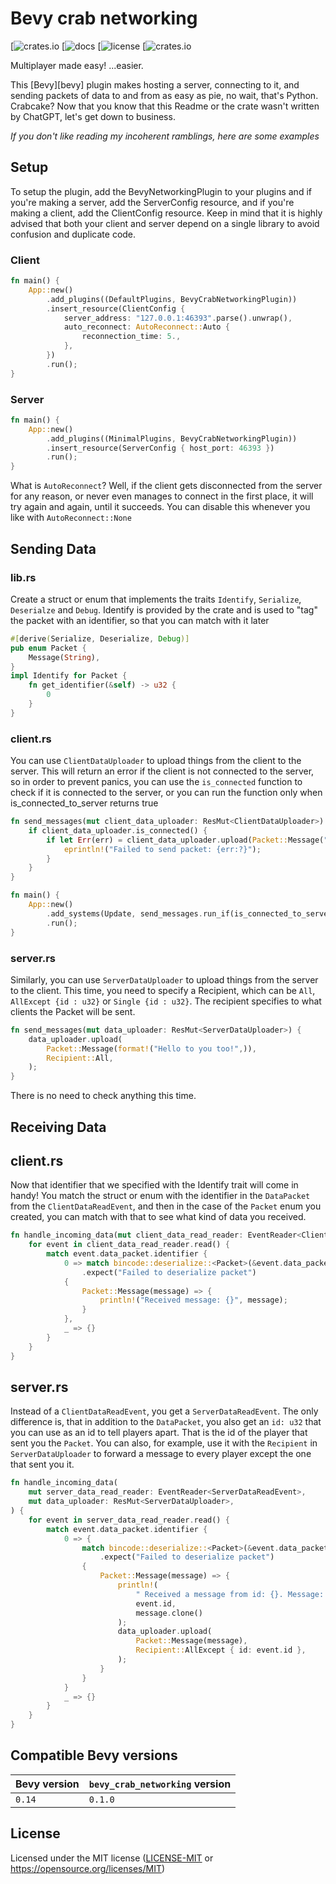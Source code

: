 # Bevy crab networking

[![crates.io]()
[![docs]()
[![license]()
[![crates.io]()

Multiplayer made easy! ...easier.

This [Bevy][bevy] plugin makes hosting a server, connecting to it, and sending packets of data to and from as easy as pie, no wait, that's Python. Crabcake? Now that you know that this Readme or the crate wasn't written by ChatGPT, let's get down to business.

_If you don't like reading my incoherent ramblings, here are some examples_

## Setup

To setup the plugin, add the BevyNetworkingPlugin to your plugins and if you're making a server, add the ServerConfig resource, and if you're making a client, add the ClientConfig resource.
Keep in mind that it is highly advised that both your client and server depend on a single library to avoid confusion and duplicate code.


### Client
```rust
fn main() {
    App::new()
        .add_plugins((DefaultPlugins, BevyCrabNetworkingPlugin))
        .insert_resource(ClientConfig {
            server_address: "127.0.0.1:46393".parse().unwrap(),
            auto_reconnect: AutoReconnect::Auto {
                reconnection_time: 5.,
            },
        })
        .run();
}
```
### Server
```rust
fn main() {
    App::new()
        .add_plugins((MinimalPlugins, BevyCrabNetworkingPlugin))
        .insert_resource(ServerConfig { host_port: 46393 })
        .run();
}
```
What is `AutoReconnect`? Well, if the client gets disconnected from the server for any reason, or never even manages to connect in the first place, it will try again and again, until it succeeds.
You can disable this whenever you like with `AutoReconnect::None`

## Sending Data

### lib.rs

Create a struct or enum that implements the traits `Identify`, `Serialize`, `Deserialze` and `Debug`. Identify is provided by the crate and is used to "tag" the packet with an identifier, so that you can match with it later
```rust
#[derive(Serialize, Deserialize, Debug)]
pub enum Packet {
    Message(String),
}
impl Identify for Packet {
    fn get_identifier(&self) -> u32 {
        0
    }
}
```

### client.rs

You can use `ClientDataUploader` to upload things from the client to the server. This will return an error if the client is not connected to the server, so in order to prevent panics, you can use the `is_connected` function to check if it is connected to the server, or you can run the function only when is_connected_to_server returns true

```rust
fn send_messages(mut client_data_uploader: ResMut<ClientDataUploader>) {
    if client_data_uploader.is_connected() {
        if let Err(err) = client_data_uploader.upload(Packet::Message("hello".into())) {
            eprintln!("Failed to send packet: {err:?}");
        }
    }
}
```
```rust
fn main() {
    App::new()
        .add_systems(Update, send_messages.run_if(is_connected_to_server))
        .run();
}
```

### server.rs

Similarly, you can use `ServerDataUploader` to upload things from the server to the client. This time, you need to specify a Recipient, which can be `All`, `AllExcept {id : u32}` or `Single {id : u32}`. The recipient specifies to what clients the Packet will be sent.

```rust
fn send_messages(mut data_uploader: ResMut<ServerDataUploader>) {
    data_uploader.upload(
        Packet::Message(format!("Hello to you too!",)),
        Recipient::All,
    );
}
```
There is no need to check anything this time.

## Receiving Data

## client.rs

Now that identifier that we specified with the Identify trait will come in handy!
You match the struct or enum with the identifier in the `DataPacket` from the `ClientDataReadEvent`, and then in the case of the `Packet` enum you created, you can match with that to see what kind of data you received.

```rust
fn handle_incoming_data(mut client_data_read_reader: EventReader<ClientDataReadEvent>) {
    for event in client_data_read_reader.read() {
        match event.data_packet.identifier {
            0 => match bincode::deserialize::<Packet>(&event.data_packet.bytes)
                .expect("Failed to deserialize packet")
            {
                Packet::Message(message) => {
                    println!("Received message: {}", message);
                }
            },
            _ => {}
        }
    }
}

```

## server.rs

Instead of a `ClientDataReadEvent`, you get a `ServerDataReadEvent`. The only difference is, that in addition to the `DataPacket`, you also get an `id: u32` that you can use as an id to tell players apart. That is the id of the player that sent you the `Packet`. You can also, for example, use it with the `Recipient` in `ServerDataUploader` to forward a message to every player except the one that sent you it.

```rust
fn handle_incoming_data(
    mut server_data_read_reader: EventReader<ServerDataReadEvent>,
    mut data_uploader: ResMut<ServerDataUploader>,
) {
    for event in server_data_read_reader.read() {
        match event.data_packet.identifier {
            0 => {
                match bincode::deserialize::<Packet>(&event.data_packet.bytes)
                    .expect("Failed to deserialize packet")
                {
                    Packet::Message(message) => {
                        println!(
                            " Received a message from id: {}. Message: {}",
                            event.id,
                            message.clone()
                        );
                        data_uploader.upload(
                            Packet::Message(message),
                            Recipient::AllExcept { id: event.id },
                        );
                    }
                }
            }
            _ => {}
        }
    }
}
```

## Compatible Bevy versions

| Bevy version | `bevy_crab_networking` version |
|:-------------|:----------------------------|
| `0.14`       | `0.1.0`                     |

## License

Licensed under the MIT license ([LICENSE-MIT](/LICENSE-MIT) or https://opensource.org/licenses/MIT)
